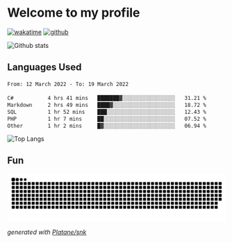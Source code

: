 # Welcome to my profile

[![wakatime](https://wakatime.com/badge/user/82c377cd-a54c-404c-b7df-177b313ca539.svg)](https://wakatime.com/@82c377cd-a54c-404c-b7df-177b313ca539)
[![github](https://img.shields.io/github/followers/xinthose?logo=github&style=plastic)](https://github.com/alanhamlett?tab=followers)

![Github stats](https://github-readme-stats.vercel.app/api?username=xinthose&show_icons=true&theme=radical&count_private=true)

## Languages Used

<!--START_SECTION:waka-->

```text
From: 12 March 2022 - To: 19 March 2022

C#           4 hrs 41 mins   ███████▓░░░░░░░░░░░░░░░░░   31.21 %
Markdown     2 hrs 49 mins   ████▓░░░░░░░░░░░░░░░░░░░░   18.72 %
SQL          1 hr 52 mins    ███░░░░░░░░░░░░░░░░░░░░░░   12.43 %
PHP          1 hr 7 mins     ██░░░░░░░░░░░░░░░░░░░░░░░   07.52 %
Other        1 hr 2 mins     █▓░░░░░░░░░░░░░░░░░░░░░░░   06.94 %
```

<!--END_SECTION:waka-->

![Top Langs](https://github-readme-stats.vercel.app/api/top-langs/?username=xinthose)

## Fun
![github contribution grid snake animation](https://raw.githubusercontent.com/xinthose/xinthose/output/github-contribution-grid-snake.svg)

_generated with [Platane/snk](https://github.com/Platane/snk)_
